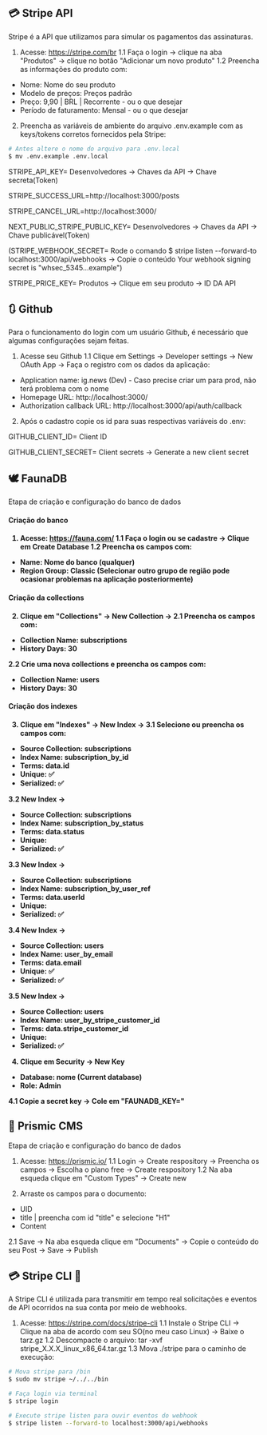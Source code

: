 ## 💳 Stripe API

Stripe é a API que utilizamos para simular os pagamentos das assinaturas.

1. Acesse: https://stripe.com/br
1.1 Faça o login -> clique na aba "Produtos" -> clique no botão "Adicionar um novo produto"
1.2 Preencha as informações do produto com:
  - Nome: Nome do seu produto
  - Modelo de preços: Preços padrão
  - Preço: 9,90 | BRL | Recorrente - ou o que desejar
  - Período de faturamento: Mensal - ou o que desejar

2. Preencha as variáveis de ambiente do arquivo .env.example com as keys/tokens corretos fornecidos pela Stripe:

```bash
# Antes altere o nome do arquivo para .env.local
$ mv .env.example .env.local
```
 STRIPE_API_KEY= Desenvolvedores -> Chaves da API -> Chave secreta(Token) 

 STRIPE_SUCCESS_URL=http://localhost:3000/posts

 STRIPE_CANCEL_URL=http://localhost:3000/

 NEXT_PUBLIC_STRIPE_PUBLIC_KEY= Desenvolvedores -> Chaves da API -> Chave publicável(Token)

 (STRIPE_WEBHOOK_SECRET= 
 Rode o comando $ stripe listen --forward-to localhost:3000/api/webhooks 
 -> Copie o conteúdo Your webhook signing secret is "whsec_5345...example")

 STRIPE_PRICE_KEY= Produtos -> Clique em seu produto -> ID DA API

 ## 🔃 Github

Para o funcionamento do login com um usuário Github, é necessário que algumas configurações sejam feitas.

1. Acesse seu Github
1.1 Clique em Settings -> Developer settings -> New OAuth App -> Faça o registro com os dados da aplicação:
  - Application name: ig.news (Dev) - Caso precise criar um para prod, não terá problema com o nome
  - Homepage URL: http://localhost:3000/
  - Authorization callback URL: http://localhost:3000/api/auth/callback

2. Após o cadastro copie os id para suas respectivas variáveis do .env:

GITHUB_CLIENT_ID= Client ID

GITHUB_CLIENT_SECRET= Client secrets -> Generate a new client secret

 ## 🕊 FaunaDB

Etapa de criação e configuração do banco de dados 

<h4>Criação do banco<h4>

1. Acesse: https://fauna.com/
1.1 Faça o login ou se cadastre -> Clique em Create Database
1.2 Preencha os campos com:
  - Name: Nome do banco (qualquer)
  - Region Group: Classic (Selecionar outro grupo de região pode ocasionar problemas na aplicação posteriormente)

<h4>Criação da collections<h4>

2. Clique em "Collections" -> New Collection -> 
2.1 Preencha os campos com:
  - Collection Name: subscriptions
  - History Days: 30

2.2 Crie uma nova collections e preencha os campos com:
  - Collection Name: users
  - History Days: 30

<h4>Criação dos indexes<h4>

3. Clique em "Indexes" -> New Index -> 
3.1 Selecione ou preencha os campos com:
  - Source Collection: subscriptions
  - Index Name: subscription_by_id
  - Terms: data.id
  - Unique: ✅
  - Serialized: ✅

3.2 New Index -> 
  - Source Collection: subscriptions
  - Index Name: subscription_by_status
  - Terms: data.status
  - Unique: 
  - Serialized: ✅

3.3 New Index -> 
  - Source Collection: subscriptions
  - Index Name: subscription_by_user_ref
  - Terms: data.userId
  - Unique: 
  - Serialized: ✅

3.4 New Index -> 
  - Source Collection: users
  - Index Name: user_by_email
  - Terms: data.email
  - Unique: ✅
  - Serialized: ✅

3.5 New Index -> 
  - Source Collection: users
  - Index Name: user_by_stripe_customer_id
  - Terms: data.stripe_customer_id
  - Unique: 
  - Serialized: ✅

4. Clique em Security -> New Key
  - Database: nome (Current database)
  - Role: Admin
  
4.1 Copie a secret key -> Cole em "FAUNADB_KEY="

 ## 📰 Prismic CMS

Etapa de criação e configuração do banco de dados 

1. Acesse: https://prismic.io/
1.1 Login -> Create respository -> Preencha os campos -> Escolha o plano free -> Create respository
1.2 Na aba esqueda clique em "Custom Types" -> Create new

2. Arraste os campos para o documento:
  - UID
  - title | preencha com id "title" e selecione "H1"
  - Content

2.1 Save -> Na aba esqueda clique em "Documents" -> Copie o conteúdo do seu Post -> Save -> Publish


 ## 💳 Stripe CLI 💽

A Stripe CLI é utilizada para transmitir em tempo real solicitações e eventos de API ocorridos na sua conta por meio de webhooks.

1. Acesse: https://stripe.com/docs/stripe-cli
1.1 Instale o Stripe CLI -> Clique na aba de acordo com seu SO(no meu caso Linux) -> Baixe o tarz.gz
1.2 Descompacte o arquivo: tar -xvf stripe_X.X.X_linux_x86_64.tar.gz
1.3 Mova ./stripe para o caminho de execução:
```bash
# Mova stripe para /bin
$ sudo mv stripe ~/../../bin

# Faça login via terminal
$ stripe login

# Execute stripe listen para ouvir eventos do webhook
$ stripe listen --forward-to localhost:3000/api/webhooks 
```
